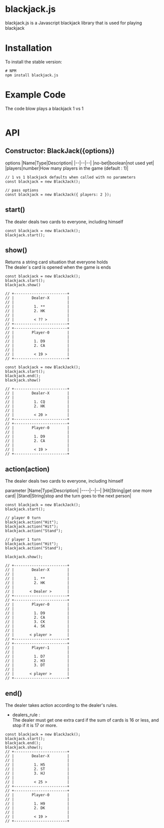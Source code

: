 # blackjack.js

blackjack.js is a Javascript blackjack library that is used for playing blackjack

# Installation

To install the stable version:

```
# NPM
npm install blackjack.js
```

# Example Code 

The code blow plays a blackjack 1 vs 1

```

```

# API

## Constructor: BlackJack({options})

options
|Name|Type|Description|
|--|--|--|
|no-bet|boolean|not used yet|
|players|number|How many players in the game (default : 1)|


```
// 1 vs 1 blackjack defaults when called with no parameters
const blackjack = new BlackJack();

// pass options
const blackjack = new BlackJack({ players: 2 });
```

## start()
The dealer deals two cards to everyone, including himself


```
const blackjack = new BlackJack();
blackjack.start();
```

## show()
Returns a string card situation that everyone holds  
The dealer`s card is opened when the game is ends

```
const blackjack = new BlackJack();
blackjack.start();
blackjack.show()

// +------------------------+
// |        Dealer-X        |
// |                        |
// |         1. **          |
// |         2. HK          |
// |                        |
// |         < ?? >         |
// +------------------------+
// +------------------------+
// |        Player-0        |
// |                        |
// |         1. D9          |
// |         2. CA          |
// |                        |
// |         < 19 >         |
// +------------------------+

const blackjack = new BlackJack();
blackjack.start();
blackjack.end();
blackjack.show()

// +------------------------+
// |        Dealer-X        |
// |                        |
// |         1. CQ          |
// |         2. HK          |
// |                        |
// |         < 20 >         |
// +------------------------+
// +------------------------+
// |        Player-0        |
// |                        |
// |         1. D9          |
// |         2. CA          |
// |                        |
// |         < 19 >         |
// +------------------------+
```
## action(action)
The dealer deals two cards to everyone, including himself

parameter
|Name|Type|Description|
|----|--|--|
|Hit|String|get one more card|
|Stand|String|stop and the turn goes to the next person|
```
const blackjack = new BlackJack();
blackjack.start();

// player 0 turn
blackjack.action("Hit");
blackjack.action("Hit");
blackjack.action("Stand");

// player 1 turn
blackjack.action("Hit");
blackjack.action("Stand");

blackjack.show();

// +------------------------+
// |        Dealer-X        |
// |                        |
// |         1. **          |
// |         2. HK          |
// |                        |
// |       < Dealer >       |
// +------------------------+
// +------------------------+
// |        Player-0        |
// |                        |
// |         1. D9          |
// |         2. CA          |
// |         3. CK          |
// |         4. SK          |
// |                        |
// |       < player >       |
// +------------------------+
// +------------------------+
// |        Player-1        |
// |                        |
// |         1. D7          |
// |         2. H3          |
// |         3. DT          |
// |                        |
// |       < player >       |
// +------------------------+
```


## end()
The dealer takes action according to the dealer's rules.
* dealers_rule :   
The dealer must get one extra card if the sum of cards is 16 or less, and stop if it is 17 or more.

```
const blackjack = new BlackJack();
blackjack.start();
blackjack.end(); 
blackjack.show();
// +------------------------+
// |        Dealer-X        |
// |                        |
// |         1. H5          |
// |         2. ST          |
// |         3. HJ          |
// |                        |
// |         < 25 >         |
// +------------------------+
// +------------------------+
// |        Player-0        |
// |                        |
// |         1. H9          |
// |         2. DK          |
// |                        |
// |         < 19 >         |
// +------------------------+
```